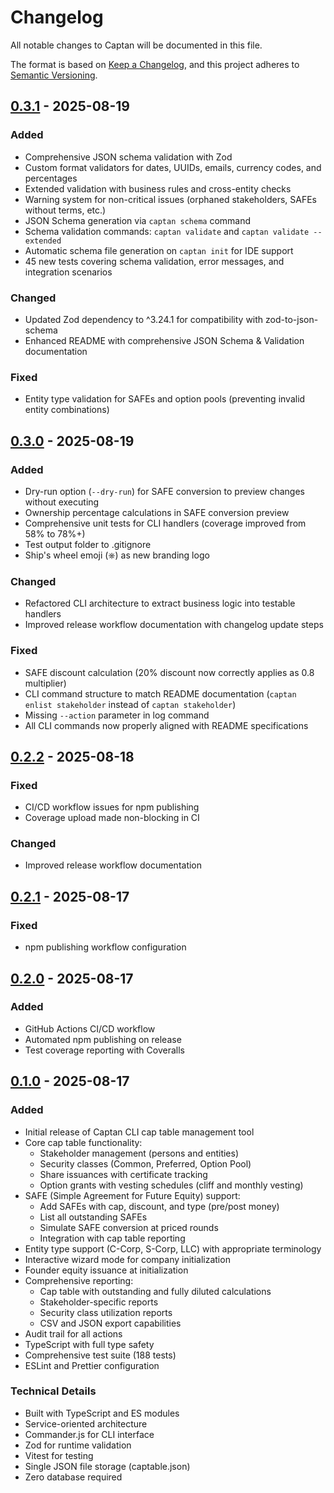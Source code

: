 # Changelog

All notable changes to Captan will be documented in this file.

The format is based on [Keep a Changelog](https://keepachangelog.com/en/1.0.0/),
and this project adheres to [Semantic Versioning](https://semver.org/spec/v2.0.0.html).

## [0.3.1] - 2025-08-19

### Added
- Comprehensive JSON schema validation with Zod
- Custom format validators for dates, UUIDs, emails, currency codes, and percentages
- Extended validation with business rules and cross-entity checks
- Warning system for non-critical issues (orphaned stakeholders, SAFEs without terms, etc.)
- JSON Schema generation via `captan schema` command
- Schema validation commands: `captan validate` and `captan validate --extended`
- Automatic schema file generation on `captan init` for IDE support
- 45 new tests covering schema validation, error messages, and integration scenarios

### Changed
- Updated Zod dependency to ^3.24.1 for compatibility with zod-to-json-schema
- Enhanced README with comprehensive JSON Schema & Validation documentation

### Fixed
- Entity type validation for SAFEs and option pools (preventing invalid entity combinations)

## [0.3.0] - 2025-08-19

### Added
- Dry-run option (`--dry-run`) for SAFE conversion to preview changes without executing
- Ownership percentage calculations in SAFE conversion preview
- Comprehensive unit tests for CLI handlers (coverage improved from 58% to 78%+)
- Test output folder to .gitignore
- Ship's wheel emoji (⎈) as new branding logo

### Changed
- Refactored CLI architecture to extract business logic into testable handlers
- Improved release workflow documentation with changelog update steps

### Fixed
- SAFE discount calculation (20% discount now correctly applies as 0.8 multiplier)
- CLI command structure to match README documentation (`captan enlist stakeholder` instead of `captan stakeholder`)
- Missing `--action` parameter in log command
- All CLI commands now properly aligned with README specifications

## [0.2.2] - 2025-08-18

### Fixed
- CI/CD workflow issues for npm publishing
- Coverage upload made non-blocking in CI

### Changed
- Improved release workflow documentation

## [0.2.1] - 2025-08-17

### Fixed
- npm publishing workflow configuration

## [0.2.0] - 2025-08-17

### Added
- GitHub Actions CI/CD workflow
- Automated npm publishing on release
- Test coverage reporting with Coveralls

## [0.1.0] - 2025-08-17

### Added
- Initial release of Captan CLI cap table management tool
- Core cap table functionality:
  - Stakeholder management (persons and entities)
  - Security classes (Common, Preferred, Option Pool)
  - Share issuances with certificate tracking
  - Option grants with vesting schedules (cliff and monthly vesting)
- SAFE (Simple Agreement for Future Equity) support:
  - Add SAFEs with cap, discount, and type (pre/post money)
  - List all outstanding SAFEs
  - Simulate SAFE conversion at priced rounds
  - Integration with cap table reporting
- Entity type support (C-Corp, S-Corp, LLC) with appropriate terminology
- Interactive wizard mode for company initialization
- Founder equity issuance at initialization
- Comprehensive reporting:
  - Cap table with outstanding and fully diluted calculations
  - Stakeholder-specific reports
  - Security class utilization reports
  - CSV and JSON export capabilities
- Audit trail for all actions
- TypeScript with full type safety
- Comprehensive test suite (188 tests)
- ESLint and Prettier configuration

### Technical Details
- Built with TypeScript and ES modules
- Service-oriented architecture
- Commander.js for CLI interface
- Zod for runtime validation
- Vitest for testing
- Single JSON file storage (captable.json)
- Zero database required

[0.3.1]: https://github.com/acossta/captan/compare/v0.3.0...v0.3.1
[0.3.0]: https://github.com/acossta/captan/compare/v0.2.2...v0.3.0
[0.2.2]: https://github.com/acossta/captan/compare/v0.2.1...v0.2.2
[0.2.1]: https://github.com/acossta/captan/compare/v0.2.0...v0.2.1
[0.2.0]: https://github.com/acossta/captan/compare/v0.1.0...v0.2.0
[0.1.0]: https://github.com/acossta/captan/releases/tag/v0.1.0